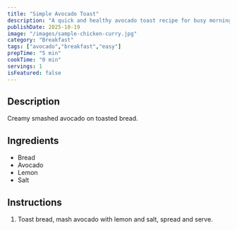 ```yaml
---
title: "Simple Avocado Toast"
description: "A quick and healthy avocado toast recipe for busy mornings."
publishDate: 2025-10-19
image: "/images/sample-chicken-curry.jpg"
category: "Breakfast"
tags: ["avocado","breakfast","easy"]
prepTime: "5 min"
cookTime: "0 min"
servings: 1
isFeatured: false
---
```


## Description

Creamy smashed avocado on toasted bread.

## Ingredients

* Bread
* Avocado
* Lemon
* Salt

## Instructions

1. Toast bread, mash avocado with lemon and salt, spread and serve.
